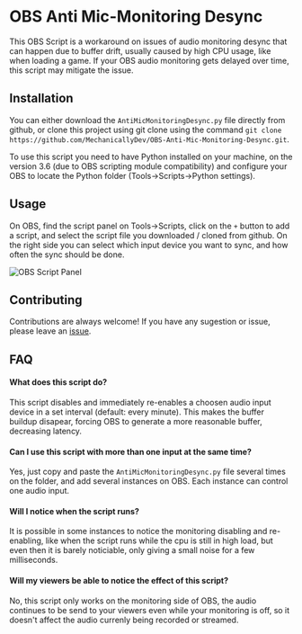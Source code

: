 # OBS Anti Mic-Monitoring Desync

This OBS Script is a workaround on issues of audio monitoring desync that can happen due to buffer drift, usually caused by high CPU usage, like when loading a game.
If your OBS audio monitoring gets delayed over time, this script may mitigate the issue.


## Installation

You can either download the `AntiMicMonitoringDesync.py` file directly from github, or clone this project using git clone using the command `git clone https://github.com/MechanicallyDev/OBS-Anti-Mic-Monitoring-Desync.git`.

To use this script you need to have Python installed on your machine, on the version 3.6 (due to OBS scripting module compatibility) and configure your OBS to locate the Python folder (Tools->Scripts->Python settings).


## Usage

On OBS, find the script panel on Tools->Scripts, click on the `+` button to add a script, and select the script file you downloaded / cloned from github.
On the right side you can select which input device you want to sync, and how often the sync should be done.

![OBS Script Panel](https://github.com/MechanicallyDev/OBS-Anti-Mic-Monitoring-Desync/blob/702686b032313de596f1033ca23b11812604900f/script%20panel.png)


## Contributing

Contributions are always welcome! If you have any sugestion or issue, please leave an [issue](https://github.com/MechanicallyDev/OBS-Anti-Mic-Monitoring-Desync/issues).


## FAQ

#### What does this script do?

This script disables and immediately re-enables a choosen audio input device in a set interval (default: every minute).
This makes the buffer buildup disapear, forcing OBS to generate a more reasonable buffer, decreasing latency.


#### Can I use this script with more than one input at the same time?

Yes, just copy and paste the `AntiMicMonitoringDesync.py` file several times on the folder, and add several instances on OBS. Each instance can control one audio input.


#### Will I notice when the script runs?

It is possible in some instances to notice the monitoring disabling and re-enabling, like when the script runs while the cpu is still in high load, but even then it is barely noticiable, only giving a small noise for a few milliseconds.


#### Will my viewers be able to notice the effect of this script?

No, this script only works on the monitoring side of OBS, the audio continues to be send to your viewers even while your monitoring is off, so it doesn't affect the audio currenly being recorded or streamed.
